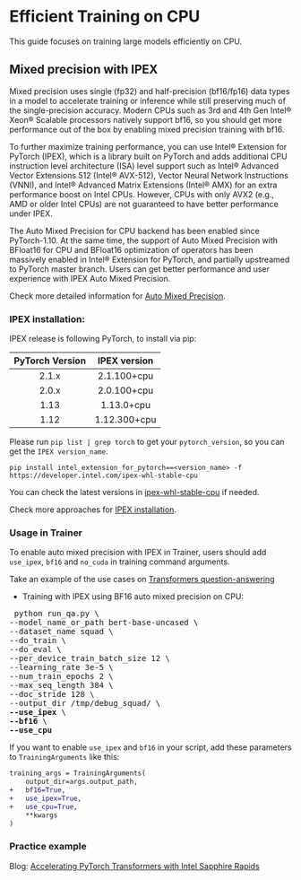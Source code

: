 <!--Copyright 2022 The HuggingFace Team. All rights reserved.

Licensed under the Apache License, Version 2.0 (the "License"); you may not use this file except in compliance with
the License. You may obtain a copy of the License at

http://www.apache.org/licenses/LICENSE-2.0

Unless required by applicable law or agreed to in writing, software distributed under the License is distributed on
an "AS IS" BASIS, WITHOUT WARRANTIES OR CONDITIONS OF ANY KIND, either express or implied. See the License for the

⚠️ Note that this file is in Markdown but contain specific syntax for our doc-builder (similar to MDX) that may not be
rendered properly in your Markdown viewer.

-->

# Efficient Training on CPU

This guide focuses on training large models efficiently on CPU.

## Mixed precision with IPEX
Mixed precision uses single (fp32) and half-precision (bf16/fp16) data types in a model to accelerate training or inference while still preserving much of the single-precision accuracy. Modern CPUs such as 3rd and 4th Gen Intel® Xeon® Scalable processors natively support bf16, so you should get more performance out of the box by enabling mixed precision training with bf16.

To further maximize training performance, you can use Intel® Extension for PyTorch (IPEX), which is a library built on PyTorch and adds additional CPU instruction level architecture (ISA) level support such as Intel® Advanced Vector Extensions 512 (Intel® AVX-512), Vector Neural Network Instructions (VNNI), and Intel® Advanced Matrix Extensions (Intel® AMX) for an extra performance boost on Intel CPUs. However, CPUs with only AVX2 (e.g., AMD or older Intel CPUs) are not guaranteed to have better performance under IPEX.

The Auto Mixed Precision for CPU backend has been enabled since PyTorch-1.10. At the same time, the support of Auto Mixed Precision with BFloat16 for CPU and BFloat16 optimization of operators has been massively enabled in Intel® Extension for PyTorch, and partially upstreamed to PyTorch master branch. Users can get better performance and user experience with IPEX Auto Mixed Precision.

Check more detailed information for [Auto Mixed Precision](https://intel.github.io/intel-extension-for-pytorch/cpu/latest/tutorials/features/amp.html).

### IPEX installation:

IPEX release is following PyTorch, to install via pip:

| PyTorch Version   | IPEX version   |
| :---------------: | :----------:   |
| 2.1.x             |  2.1.100+cpu   |
| 2.0.x             |  2.0.100+cpu   |
| 1.13              |  1.13.0+cpu    |
| 1.12              |  1.12.300+cpu  |

Please run `pip list | grep torch` to get your `pytorch_version`, so you can get the `IPEX version_name`.
```
pip install intel_extension_for_pytorch==<version_name> -f https://developer.intel.com/ipex-whl-stable-cpu
```
You can check the latest versions in [ipex-whl-stable-cpu](https://developer.intel.com/ipex-whl-stable-cpu) if needed.

Check more approaches for [IPEX installation](https://intel.github.io/intel-extension-for-pytorch/cpu/latest/tutorials/installation.html).

### Usage in Trainer
To enable auto mixed precision with IPEX in Trainer, users should add `use_ipex`, `bf16` and `no_cuda` in training command arguments.

Take an example of the use cases on [Transformers question-answering](https://github.com/huggingface/transformers/tree/main/examples/pytorch/question-answering)

- Training with IPEX using BF16 auto mixed precision on CPU:
<pre> python run_qa.py \
--model_name_or_path bert-base-uncased \
--dataset_name squad \
--do_train \
--do_eval \
--per_device_train_batch_size 12 \
--learning_rate 3e-5 \
--num_train_epochs 2 \
--max_seq_length 384 \
--doc_stride 128 \
--output_dir /tmp/debug_squad/ \
<b>--use_ipex</b> \
<b>--bf16</b> \
<b>--use_cpu</b></pre> 

If you want to enable `use_ipex` and `bf16` in your script, add these parameters to `TrainingArguments` like this:
```diff
training_args = TrainingArguments(
    output_dir=args.output_path,
+   bf16=True,
+   use_ipex=True,
+   use_cpu=True,
    **kwargs
)
```

### Practice example

Blog: [Accelerating PyTorch Transformers with Intel Sapphire Rapids](https://huggingface.co/blog/intel-sapphire-rapids)
